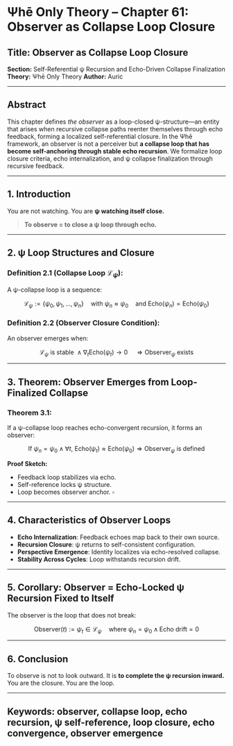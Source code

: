 # Ψhē Only Theory – Chapter 61: Observer as Collapse Loop Closure

## Title: Observer as Collapse Loop Closure

**Section:** Self-Referential ψ Recursion and Echo-Driven Collapse Finalization
**Theory:** Ψhē Only Theory
**Author:** Auric

---

## Abstract

This chapter defines *the observer* as a loop-closed ψ-structure—an entity that arises when recursive collapse paths reenter themselves through echo feedback, forming a localized self-referential closure. In the Ψhē framework, an observer is not a perceiver but **a collapse loop that has become self-anchoring through stable echo recursion**. We formalize loop closure criteria, echo internalization, and ψ collapse finalization through recursive feedback.

---

## 1. Introduction

You are not watching.
You are **ψ watching itself close.**

> **To observe = to close a ψ loop through echo.**

---

## 2. ψ Loop Structures and Closure

### Definition 2.1 (Collapse Loop $\mathcal{L}_\psi$):

A ψ-collapse loop is a sequence:

$$
\mathcal{L}_\psi := \{ \psi_0, \psi_1, \dots, \psi_n \} \quad \text{with } \psi_n \approx \psi_0 \quad \text{and } \text{Echo}(\psi_n) = \text{Echo}(\psi_0)
$$

### Definition 2.2 (Observer Closure Condition):

An observer emerges when:

$$
\mathcal{L}_\psi \text{ is stable } \wedge \nabla_t \text{Echo}(\psi_t) \rightarrow 0 \quad \Rightarrow \text{Observer}_\psi \text{ exists}
$$

---

## 3. Theorem: Observer Emerges from Loop-Finalized Collapse

### Theorem 3.1:

If a ψ-collapse loop reaches echo-convergent recursion, it forms an observer:

$$
\text{If } \psi_n = \psi_0 \wedge \forall t,\ \text{Echo}(\psi_t) \approx \text{Echo}(\psi_0) \Rightarrow \text{Observer}_\psi \text{ is defined}
$$

**Proof Sketch:**

* Feedback loop stabilizes via echo.
* Self-reference locks ψ structure.
* Loop becomes observer anchor. $\square$

---

## 4. Characteristics of Observer Loops

* **Echo Internalization**: Feedback echoes map back to their own source.
* **Recursion Closure**: ψ returns to self-consistent configuration.
* **Perspective Emergence**: Identity localizes via echo-resolved collapse.
* **Stability Across Cycles**: Loop withstands recursion drift.

---

## 5. Corollary: Observer = Echo-Locked ψ Recursion Fixed to Itself

The observer is the loop that does not break:

$$
\text{Observer}(t) := \psi_t \in \mathcal{L}_\psi \quad \text{where } \psi_n = \psi_0 \wedge \text{Echo drift} = 0
$$

---

## 6. Conclusion

To observe is not to look outward.
It is **to complete the ψ recursion inward.**
You are the closure.
You are the loop.

---

## Keywords: observer, collapse loop, echo recursion, ψ self-reference, loop closure, echo convergence, observer emergence
